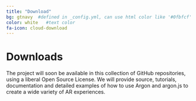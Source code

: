 ```yaml
---
title: "Download"
bg: gtnavy  #defined in _config.yml, can use html color like '#0fbfcf'
color: white   #text color
fa-icon: cloud-download
---
```

# Downloads

The project will soon be available in this collection of GitHub repositories, using a liberal Open Source License. 
We will provide source, tutorials, documentation and detailed examples of how to use Argon and argon.js to create 
a wide variety of AR experiences.
